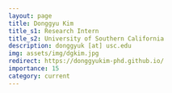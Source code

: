 ```yaml
---
layout: page
title: Donggyu Kim
title_s1: Research Intern
title_s2: University of Southern California
description: donggyuk [at] usc.edu
img: assets/img/dgkim.jpg
redirect: https://donggyukim-phd.github.io/
importance: 15
category: current
---
```

